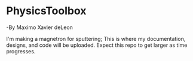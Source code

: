 # PhysicsToolbox

-By Maximo Xavier deLeon

I'm making a magnetron for sputtering; This is where my documentation, designs, and code will be uploaded. Expect this repo to get larger as time progresses.
